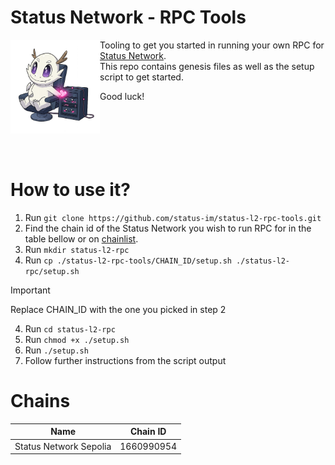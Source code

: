 # Status Network - RPC Tools

<img align="left" alt="sn-team"  height="150" src=".github/assets/pampi.png">

Tooling to get you started in running your own RPC for [Status Network](https://status.network/).  
This repo contains genesis files as well as the setup script to get started.

Good luck!
<br/>
<br/>
<br/>
<br/>
<br/>
<br/>

# How to use it?
1. Run `git clone https://github.com/status-im/status-l2-rpc-tools.git`
2. Find the chain id of the Status Network you wish to run RPC for in the table bellow or on [chainlist](https://chainlist.org).
4. Run `mkdir status-l2-rpc`
3. Run `cp ./status-l2-rpc-tools/CHAIN_ID/setup.sh ./status-l2-rpc/setup.sh`
> [!IMPORTANT]  
> Replace CHAIN_ID with the one you picked in step 2
4. Run `cd status-l2-rpc`
5. Run `chmod +x ./setup.sh`
6. Run `./setup.sh`
7. Follow further instructions from the script output

# Chains
| Name                   | Chain ID   |
|------------------------|------------|
| Status Network Sepolia | 1660990954 |